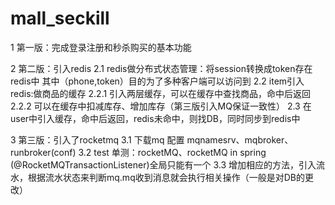 # mall_seckill
1 第一版：完成登录注册和秒杀购买的基本功能


2 第二版：引入redis
    2.1 redis做分布式状态管理：将session转换成token存在redis中
        其中（phone,token）目的为了多种客户端可以访问到
    2.2 item引入redis:做商品的缓存
        2.2.1 引入两层缓存，可以在缓存中查找商品，命中后返回
        2.2.2 可以在缓存中扣减库存、增加库存（第三版引入MQ保证一致性）
    2.3 在user中引入缓存，命中后返回，redis未命中，则找DB，同时同步到redis中

3 第三版：引入了rocketmq
    3.1 下载mq 配置 mqnamesrv、mqbroker、 runbroker(conf)
    3.2 test 单测：rocketMQ、rocketMQ in spring  (@RocketMQTransactionListener)全局只能有一个
    3.3 增加相应的方法，引入流水，根据流水状态来判断mq.mq收到消息就会执行相关操作（一般是对DB的更改）
